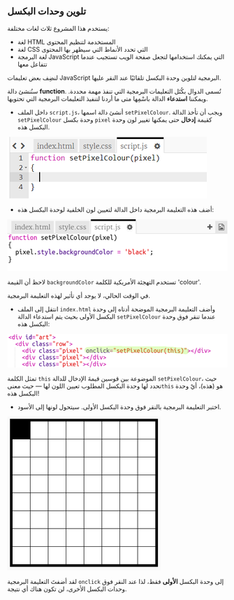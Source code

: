 ## تلوين وحدات البكسل

يستخدم هذا المشروع ثلاث لغات مختلفة:

+ لغة HTML المستخدمة لتنظيم المحتوى
+ لغة CSS التي تحدد الأنماط التي سيظهر بها المحتوى
+ لغة البرمجة JavaScript التي يمكنك استخدامها لتجعل صفحة الويب تستجيب عندما تتفاعل معها

لنضِف بعض تعليمات JavaScript البرمجية لتلوين وحدة البكسل تلقائيًا عند النقر عليها.

سنُنشئ دالة **function**. تُسمى الدوال بكُتَل التعليمات البرمجية التي تنفذ مهمة محددة. ويمكننا **استدعاء** الدالة باسْمِها متى ما أردنا لتنفيذ التعليمات البرمجية التي تحتويها.

+ داخل الملف `script.js`، أنشئ دالة اسمها `setPixelColour`. ويجب أن تأخذ الدالة `setPixelColour` وحدة بكسل `pixel` كقيمة **إدخال** حتى يمكنها تغيير لون وحدة البكسل هذه.

![إنشاء دالة](images/create-function.png)

+ أضف هذه التعليمة البرمجية داخل الدالة لتعيين لون الخلفية لوحدة البكسل هذه:

![لقطة الشاشة](images/pixel-art-set-pixel-colour.png)

لاحظ أن القيمة `backgroundColor` تستخدم التهجئة الأمريكية للكلمة 'colour'.

في الوقت الحالي، لا يوجد أي تأثير لهذه التعليمة البرمجية.

+ انتقل إلى الملف `index.html` وأضف التعليمة البرمجية الموضحة أدناه إلى وحدة البكسل الأولى بحيث يتم استدعاء الدالة `setPixelColour` عندما تنقر فوق وحدة البكسل هذه:

![لقطة الشاشة](images/pixel-art-onclick.png)

تمثل الكلمة `this` الموضوعة بين قوسين قيمةَ الإدخال للدالة `setPixelColour`، حيث تحدد لها وحدة البكسل المطلوب تعيين اللون لها — حيث معنى`this` هو (هذه)، أيْ وحدة البكسل هذه!

+ اختبر التعليمة البرمجية بالنقر فوق وحدة البكسل الأولى. سيتحول لونها إلى الأسود.

![لقطة الشاشة](images/pixel-art-black.png)

لقد أضفتَ التعليمة البرمجية `onclick` إلى وحدة البكسل **الأولى** فقط، لذا عند النقر فوق وحدات البكسل الأخرى، لن تكون هناك أي نتيجة.